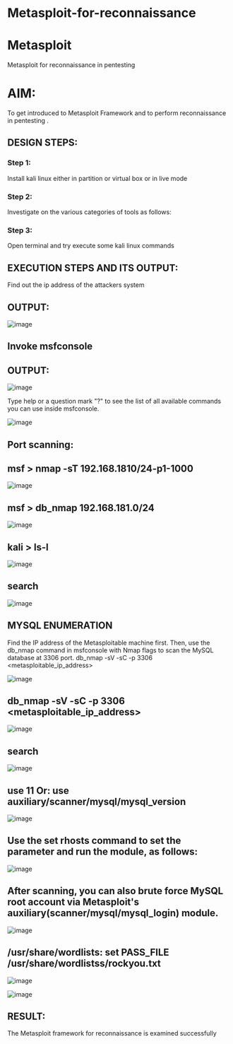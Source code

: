 # Metasploit-for-reconnaissance
# Metasploit
Metasploit for reconnaissance in pentesting

# AIM:

To get introduced to Metasploit Framework and to  perform reconnaissance  in pentesting .

## DESIGN STEPS:

### Step 1:

Install kali linux either in partition or virtual box or in live mode

### Step 2:

Investigate on the various categories of tools as follows:

### Step 3:

Open terminal and try execute some kali linux commands

## EXECUTION STEPS AND ITS OUTPUT:
Find out the ip address of the attackers system

## OUTPUT:

![image](https://github.com/user-attachments/assets/c824ef58-04c9-4a62-b660-e5d7b1afc7e9)

## Invoke msfconsole
## OUTPUT:

![image](https://github.com/user-attachments/assets/ae380cac-cee0-46da-adac-e257c795eebf)

Type help or a question mark "?" to see the list of all available commands you can use inside msfconsole.

![image](https://github.com/user-attachments/assets/af1a1a1b-0f1b-4821-96fa-c64639b06379)

## Port scanning:
## msf > nmap -sT 192.168.1810/24-p1-1000

![image](https://github.com/user-attachments/assets/a102d2db-8b94-445c-a774-fe3001bd5543)

## msf > db_nmap 192.168.181.0/24

![image](https://github.com/user-attachments/assets/5d52ae35-cf10-4690-b10a-b21fe80ef3cd)

## kali > ls-l

![image](https://github.com/user-attachments/assets/5b435f09-b3cd-4b3e-a4e5-50063d340c01)

## search

![image](https://github.com/user-attachments/assets/37255d82-f21c-494b-abe8-d998c2629236)

## MYSQL ENUMERATION
Find the IP address of the Metasploitable machine first. Then, use the db_nmap command in msfconsole with Nmap flags to scan the MySQL database at 3306 port. db_nmap -sV -sC -p 3306 <metasploitable_ip_address>

![image](https://github.com/user-attachments/assets/a7c92753-851d-4a5d-80d3-cd789618582e)

## db_nmap -sV -sC -p 3306 <metasploitable_ip_address>

![image](https://github.com/user-attachments/assets/067276dd-8811-4c07-aa95-4eb8e8f08126)

## search

![image](https://github.com/user-attachments/assets/aee819de-6f1b-49bd-a42d-b67ae9e2e225)

## use 11 Or: use auxiliary/scanner/mysql/mysql_version

![image](https://github.com/user-attachments/assets/42420fca-1ecd-4b3a-822e-a0cbed7e6b8d)

## Use the set rhosts command to set the parameter and run the module, as follows:

![image](https://github.com/user-attachments/assets/f91b4316-903d-45e8-bab2-714ea4968bf9)

## After scanning, you can also brute force MySQL root account via Metasploit's auxiliary(scanner/mysql/mysql_login) module.

![image](https://github.com/user-attachments/assets/a5bc7ec2-30c8-4dd0-a8f0-82f0017dc569)

## /usr/share/wordlists: set PASS_FILE /usr/share/wordlistss/rockyou.txt

![image](https://github.com/user-attachments/assets/6b1d0d80-3d71-4986-8806-b6b0e3454452)

![image](https://github.com/user-attachments/assets/de4f43e7-fded-484a-ab4a-c1a1727ce435)


## RESULT:
The Metasploit framework for reconnaissance is  examined successfully
